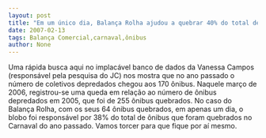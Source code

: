 ```yaml
---
layout: post
title: "Em um único dia, Balança Rolha ajudou a quebrar 40% do total de ônibus quebrados no Carnaval de 2006"
date: 2007-02-13
tags: Balança Comercial,carnaval,ônibus
author: None
---
```

Uma rápida busca aqui no implacável banco de dados da Vanessa Campos (responsável pela pesquisa do JC) nos mostra que no ano passado o número de coletivos depredados chegou aos 170 ônibus.
Naquele março de 2006, registrou-se uma queda em relação ao número de ônibus depredados em 2005, que foi de 255 õnibus quebrados.
No caso do Balança Rolha, com os seus 64 ônibus quebrados, em apenas um dia, o blobo foi responsável por 38% do total de ônibus que foram quebrados no Carnaval do ano passado. 
Vamos torcer para que fique por aí mesmo. 